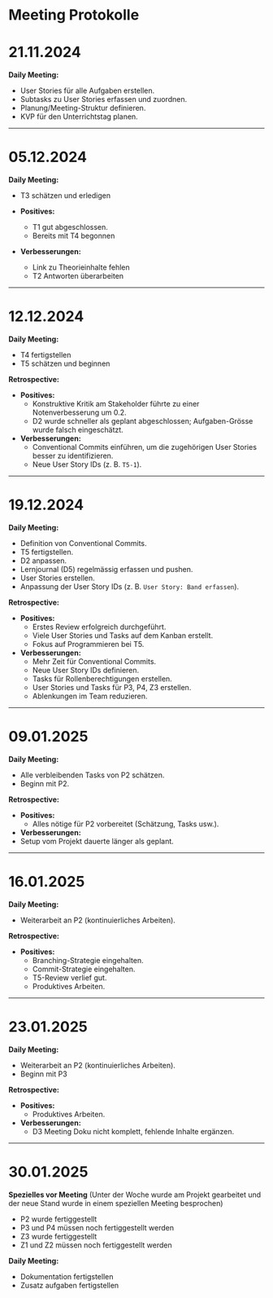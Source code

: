 # Meeting Protokolle

# 21.11.2024

**Daily Meeting:**

- User Stories für alle Aufgaben erstellen.
- Subtasks zu User Stories erfassen und zuordnen.
- Planung/Meeting-Struktur definieren.
- KVP für den Unterrichtstag planen.

---

# 05.12.2024

**Daily Meeting:**

- T3 schätzen und erledigen

- **Positives:**
  - T1 gut abgeschlossen.
  - Bereits mit T4 begonnen
- **Verbesserungen:**
  - Link zu Theorieinhalte fehlen
  - T2 Antworten überarbeiten

---

# 12.12.2024

**Daily Meeting:**

- T4 fertigstellen
- T5 schätzen und beginnen

**Retrospective:**

- **Positives:**
  - Konstruktive Kritik am Stakeholder führte zu einer Notenverbesserung um 0.2.
  - D2 wurde schneller als geplant abgeschlossen; Aufgaben-Grösse wurde falsch eingeschätzt.
- **Verbesserungen:**
  - Conventional Commits einführen, um die zugehörigen User Stories besser zu identifizieren.
  - Neue User Story IDs (z. B. `T5-1`).

---

# 19.12.2024

**Daily Meeting:**

- Definition von Conventional Commits.
- T5 fertigstellen.
- D2 anpassen.
- Lernjournal (D5) regelmässig erfassen und pushen.
- User Stories erstellen.
- Anpassung der User Story IDs (z. B. `User Story: Band erfassen`).

**Retrospective:**

- **Positives:**
  - Erstes Review erfolgreich durchgeführt.
  - Viele User Stories und Tasks auf dem Kanban erstellt.
  - Fokus auf Programmieren bei T5.
- **Verbesserungen:**
  - Mehr Zeit für Conventional Commits.
  - Neue User Story IDs definieren.
  - Tasks für Rollenberechtigungen erstellen.
  - User Stories und Tasks für P3, P4, Z3 erstellen.
  - Ablenkungen im Team reduzieren.

---

# 09.01.2025

**Daily Meeting:**

- Alle verbleibenden Tasks von P2 schätzen.
- Beginn mit P2.

**Retrospective:**

- **Positives:**
  - Alles nötige für P2 vorbereitet (Schätzung, Tasks usw.).
- **Verbesserungen:**
- Setup vom Projekt dauerte länger als geplant.

---

# 16.01.2025

**Daily Meeting:**

- Weiterarbeit an P2 (kontinuierliches Arbeiten).

**Retrospective:**

- **Positives:**
  - Branching-Strategie eingehalten.
  - Commit-Strategie eingehalten.
  - T5-Review verlief gut.
  - Produktives Arbeiten.

---

# 23.01.2025

**Daily Meeting:**

- Weiterarbeit an P2 (kontinuierliches Arbeiten).
- Beginn mit P3

**Retrospective:**

- **Positives:**
  - Produktives Arbeiten.
- **Verbesserungen:**
  - D3 Meeting Doku nicht komplett, fehlende Inhalte ergänzen.

---

# 30.01.2025

**Spezielles vor Meeting**
(Unter der Woche wurde am Projekt gearbeitet und der neue Stand wurde in einem speziellen Meeting besprochen)

- P2 wurde fertiggestellt
- P3 und P4 müssen noch fertiggestellt werden
- Z3 wurde fertiggestellt
- Z1 und Z2 müssen noch fertiggestellt werden

**Daily Meeting:**

- Dokumentation fertigstellen
- Zusatz aufgaben fertigstellen
